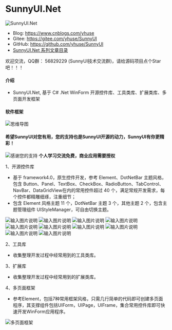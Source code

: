 # SunnyUI.Net
![SunnyUI.Net](https://images.gitee.com/uploads/images/2020/0518/223316_45bda072_416720.png "SunnyUI.png")

- Blog:   https://www.cnblogs.com/yhuse
- Gitee:  https://gitee.com/yhuse/SunnyUI
- GitHub: https://github.com/yhuse/SunnyUI
- [SunnyUI.Net 系列文章目录](https://www.cnblogs.com/yhuse/p/12920272.html) 

欢迎交流，QQ群： 56829229  (SunnyUI技术交流群)，请给源码项目点个Star吧！！！

#### 介绍
  - SunnyUI.Net, 基于 C# .Net WinForm 开源控件库、工具类库、扩展类库、多页面开发框架

#### 软件框架
![思维导图](https://images.gitee.com/uploads/images/2020/0518/223455_88a12732_416720.png "中心主题.png")

#### 希望SunnyUI对您有用，您的支持也是SunnyUI开源的动力，SunnyUI有你更精彩！
![感谢您的支持](https://images.gitee.com/uploads/images/2020/0524/233620_6685fbbf_416720.png "SunnyUISupport.png")
 **个人学习交流免费，商业应用需要授权** 

1、开源控件库

  - 基于 framework4.0，原生控件开发，参考 Element、DotNetBar 主题风格，包含 Button、Panel、TextBox、CheckBox、RadioButton、TabControl、NavBar、DataGridView在内的常用控件超过 40 个，满足常规开发需求，每个控件都精雕细琢，注重细节；
  - 包含 Element 风格主题 11 个，DotNetBar 主题 3 个，其他主题 2 个，包含主题管理组件 UIStyleManager，可自由切换主题。

![输入图片说明](https://images.gitee.com/uploads/images/2020/0518/224339_7cf2caf3_416720.png "1.png")
![输入图片说明](https://images.gitee.com/uploads/images/2020/0518/224356_b9127fed_416720.png "2.png")
![输入图片说明](https://images.gitee.com/uploads/images/2020/0518/224403_e925a674_416720.png "3.png")
![输入图片说明](https://images.gitee.com/uploads/images/2020/0518/224411_df011de9_416720.png "4.png")
![输入图片说明](https://images.gitee.com/uploads/images/2020/0518/224421_deca8b8a_416720.png "5.png")
![输入图片说明](https://images.gitee.com/uploads/images/2020/0518/224430_8e28b972_416720.png "6.png")
![输入图片说明](https://images.gitee.com/uploads/images/2020/0518/224447_5bb8b095_416720.png "8.png")
![输入图片说明](https://images.gitee.com/uploads/images/2020/0518/224455_9f05ef13_416720.png "9.png")
![输入图片说明](https://images.gitee.com/uploads/images/2020/0518/224502_07596d21_416720.png "10.png")
![输入图片说明](https://images.gitee.com/uploads/images/2020/0518/224511_2cddb447_416720.png "11.png")

2、工具库

  - 收集整理开发过程中经常用到的工具类库。

3、扩展库

  - 收集整理开发过程中经常用到的扩展类库。

4、多页面框架

  - 参考Element，包括7种常用框架风格，只需几行简单的代码即可创建多页面程序，其支撑组件包括UIForm，UIPage，UIFrame，集合常用控件库即可快速开发WinForm应用程序。

![多页面框架](https://images.gitee.com/uploads/images/2020/0518/224650_6b8984f2_416720.png "12.png")
    
    